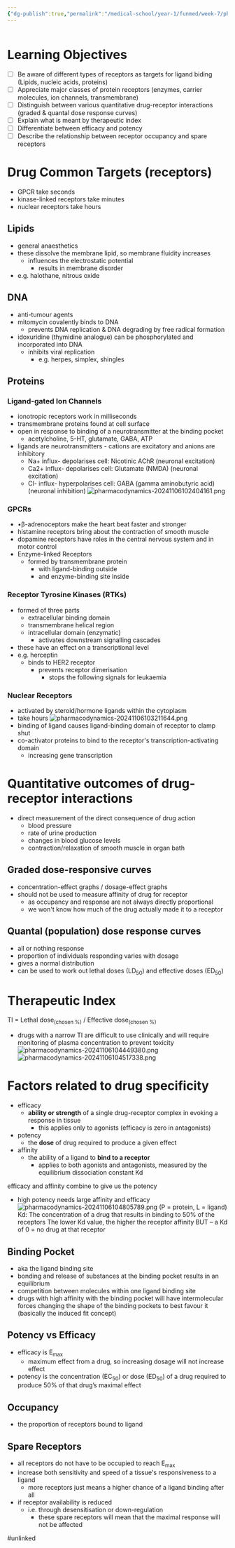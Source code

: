 ```yaml
---
{"dg-publish":true,"permalink":"/medical-school/year-1/funmed/week-7/pharmacodynamics/","tags":["funmed"],"updated":"2024-11-23T11:37:47.000+00:00"}
---
```


```table-of-contents
```
# Learning Objectives
- [ ] Be aware of different types of receptors as targets for ligand biding (Lipids, nucleic acids, proteins)
- [ ] Appreciate major classes of protein receptors (enzymes, carrier molecules, ion channels, transmembrane)
- [ ] Distinguish between various quantitative drug-receptor interactions (graded & quantal dose response curves)
- [ ] Explain what is meant by therapeutic index
- [ ] Differentiate between efficacy and potency
- [ ] Describe the relationship between receptor occupancy and spare receptors

# Drug Common Targets (receptors)
- GPCR take seconds
- kinase-linked receptors take minutes
- nuclear receptors take hours

## Lipids
- general anaesthetics
- these dissolve the membrane lipid, so membrane fluidity increases
	- influences the electrostatic potential
		- results in membrane disorder
- e.g. halothane, nitrous oxide

## DNA
- anti-tumour agents
- mitomycin covalently binds to DNA
	- prevents DNA replication & DNA degrading by free radical formation
- idoxuridine (thymidine analogue) can be phosphorylated and incorporated into DNA
	- inhibits viral replication
		- e.g. herpes, simplex, shingles

## Proteins
### Ligand-gated Ion Channels
- ionotropic receptors work in milliseconds
- transmembrane proteins found at cell surface
- open in response to binding of a neurotransmitter at the binding pocket
	- acetylcholine, 5-HT, glutamate, GABA, ATP
- ligands are neurotransmitters - cations are excitatory and anions are inhibitory
	- Na+ influx- depolarises cell: Nicotinic AChR (neuronal excitation)
	- Ca2+ influx- depolarises cell: Glutamate (NMDA) (neuronal excitation)
	- Cl- influx- hyperpolarises cell: GABA (gamma aminobutyric acid) (neuronal inhibition)
![pharmacodynamics-20241106102404161.png](/img/user/Medical%20School/Year%201/funmed/week%207/attachments/pharmacodynamics-20241106102404161.png)
### GPCRs
- •β-adrenoceptors make the heart beat faster and stronger
- histamine receptors bring about the contraction of smooth muscle
- dopamine receptors have roles in the central nervous system and in motor control
- Enzyme-linked Receptors
	- formed by transmembrane protein
		- with ligand-binding outside
		- and enzyme-binding site inside

### Receptor Tyrosine Kinases (RTKs)
- formed of three parts
	- extracellular binding domain
	- transmembrane helical region
	- intracellular domain (enzymatic)
		- activates downstream signalling cascades
- these have an effect on a transcriptional level
- e.g. herceptin
	- binds to HER2 receptor
		- prevents receptor dimerisation 
			- stops the following signals for leukaemia

### Nuclear Receptors
- activated by steroid/hormone ligands within the cytoplasm
- take hours
![pharmacodynamics-20241106103211644.png](/img/user/Medical%20School/Year%201/funmed/week%207/attachments/pharmacodynamics-20241106103211644.png)
- binding of ligand causes ligand-binding domain of receptor to clamp shut
- co-activator proteins to bind to the receptor's transcription-activating domain
	- increasing gene transcription

# Quantitative outcomes of drug-receptor interactions
- direct measurement of the direct consequence of drug action
	- blood pressure
	- rate of urine production
	- changes in blood glucose levels
	- contraction/relaxation of smooth muscle in organ bath

## Graded dose-responsive curves
- concentration-effect graphs / dosage-effect graphs
- should not be used to measure affinity of drug for receptor
	- as occupancy and response are not always directly proportional
	- we won't know how much of the drug actually made it to a receptor

## Quantal (population) dose response curves
- all or nothing response
- proportion of individuals responding varies with dosage
- gives a normal distribution
- can be used to work out lethal doses (LD<sub>50</sub>) and effective doses (ED<sub>50</sub>)

# Therapeutic Index
TI = Lethal dose<sub>(chosen %)</sub> / Effective dose<sub>(chosen %)</sub>
- drugs with a narrow TI are difficult to use clinically and will require monitoring of plasma concentration to prevent toxicity
![pharmacodynamics-20241106104449380.png](/img/user/Medical%20School/Year%201/funmed/week%207/attachments/pharmacodynamics-20241106104449380.png)
![pharmacodynamics-20241106104517338.png](/img/user/Medical%20School/Year%201/funmed/week%207/attachments/pharmacodynamics-20241106104517338.png)

# Factors related to drug specificity
- efficacy
	- **ability or strength** of a single drug-receptor complex in evoking a response in tissue
		- this applies only to agonists (efficacy is zero in antagonists)
- potency
	- the **dose** of drug required to produce a given effect
- affinity
	- the ability of a ligand to **bind to a receptor**
		- applies to both agonists and antagonists, measured by the equilibrium dissociation constant Kd

efficacy and affinity combine to give us the potency
- high potency needs large affinity and efficacy
![pharmacodynamics-20241106104805789.png](/img/user/Medical%20School/Year%201/funmed/week%207/attachments/pharmacodynamics-20241106104805789.png)
(P = protein, L = ligand)
Kd: The concentration of a drug that results in binding to 50% of the receptors
The lower Kd value, the higher the receptor affinity
BUT – a Kd of 0 = no drug at that receptor

## Binding Pocket
- aka the ligand binding site
- bonding and release of substances at the binding pocket results in an equilibrium
- competition between molecules within one ligand binding site
- drugs with high affinity with the binding pocket will have intermolecular forces changing the shape of the binding pockets to best favour it (basically the induced fit concept)

## Potency vs Efficacy
- efficacy is E<sub>max</sub>
	- maximum effect from a drug, so increasing dosage will not increase effect
- potency is the concentration (EC<sub>50</sub>) or dose (ED<sub>50</sub>) of a drug required to produce 50% of that drug’s maximal effect

## Occupancy
- the proportion of receptors bound to ligand

## Spare Receptors
- all receptors do not have to be occupied to reach E<sub>max</sub> 
- increase both sensitivity and speed of a tissue's responsiveness to a ligand
	- more receptors just means a higher chance of a ligand binding after all
- if receptor availability is reduced
	- i.e. through desensitisation or down-regulation
		- these spare receptors will mean that the maximal response will not be affected

#unlinked 